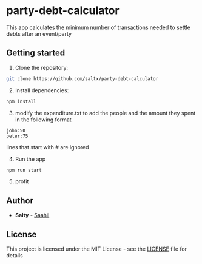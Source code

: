 # party-debt-calculator
This app calculates the minimum number of transactions needed to settle debts after an event/party

## Getting started

1. Clone the repository:
```bash
git clone https://github.com/saltx/party-debt-calculator
```

2. Install dependencies:
```bash
npm install
```

3. modify the expenditure.txt to add the people and the amount they spent in the following format
```text
john:50
peter:75
```
lines that start with # are ignored

4. Run the app
```bash
npm run start
```

5. profit

## Author
* **Salty** - [Saahil](https://github.com/saltx)

## License
This project is licensed under the MIT License - see the [LICENSE](LICENSE) file for details